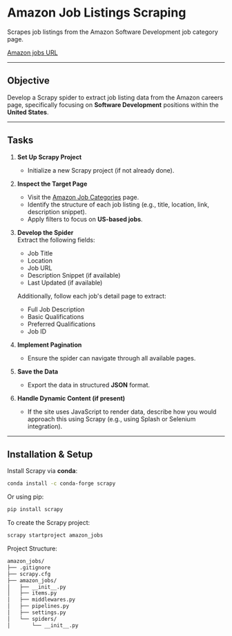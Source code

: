 # Amazon Job Listings Scraping

Scrapes job listings from the Amazon Software Development job category page.

[Amazon jobs URL](https://www.amazon.jobs/content/en/job-categories/software-development#search)

---

## Objective

Develop a Scrapy spider to extract job listing data from the Amazon careers page, specifically focusing on **Software Development** positions within the **United States**.

---

## Tasks

1. **Set Up Scrapy Project**  
   - Initialize a new Scrapy project (if not already done).

2. **Inspect the Target Page**  
   - Visit the [Amazon Job Categories](https://www.amazon.jobs/content/en/job-categories/software-development#search) page.  
   - Identify the structure of each job listing (e.g., title, location, link, description snippet).  
   - Apply filters to focus on **US-based jobs**.

3. **Develop the Spider**  
   Extract the following fields:
   - Job Title  
   - Location  
   - Job URL  
   - Description Snippet (if available)  
   - Last Updated (if available)

   Additionally, follow each job's detail page to extract:
   - Full Job Description  
   - Basic Qualifications  
   - Preferred Qualifications  
   - Job ID  

4. **Implement Pagination**  
   - Ensure the spider can navigate through all available pages.

5. **Save the Data**  
   - Export the data in structured **JSON** format.

6. **Handle Dynamic Content (if present)**  
   - If the site uses JavaScript to render data, describe how you would approach this using Scrapy (e.g., using Splash or Selenium integration).

---

## Installation & Setup

Install Scrapy via **conda**:

```bash
conda install -c conda-forge scrapy
```

Or using pip:

```bash
pip install scrapy
```

To create the Scrapy project: 

```bash
scrapy startproject amazon_jobs
```

Project Structure:

```markdown
amazon_jobs/
├── .gitignore
├── scrapy.cfg
├── amazon_jobs/
│   ├── __init__.py
│   ├── items.py
│   ├── middlewares.py
│   ├── pipelines.py
│   ├── settings.py
│   └── spiders/
│       └── __init__.py
```